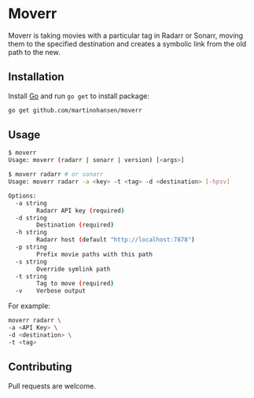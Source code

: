 # Moverr

Moverr is taking movies with a particular tag in Radarr or Sonarr, moving them
to the specified destination and creates a symbolic link from the old path to
the new.

## Installation

Install [Go](https://golang.org/doc/install) and run `go get` to install package:

```bash
go get github.com/martinohansen/moverr
```

## Usage

```bash
$ moverr
Usage: moverr (radarr | sonarr | version) [<args>]

$ moverr radarr # or sonarr
Usage: moverr radarr -a <key> -t <tag> -d <destination> [-hpsv]

Options:
  -a string
        Radarr API key (required)
  -d string
        Destination (required)
  -h string
        Radarr host (default "http://localhost:7878")
  -p string
        Prefix movie paths with this path
  -s string
        Override symlink path
  -t string
        Tag to move (required)
  -v    Verbose output
```

For example:

```bash
moverr radarr \
-a <API Key> \
-d <destination> \
-t <tag>
```

## Contributing

Pull requests are welcome.
